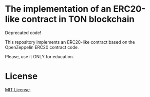 The implementation of an ERC20-like contract in TON blockchain
==============================================================

Deprecated code!

This repository implements an ERC20-like contract based on the OpenZeppelin ERC20 contract code.

Please, use it ONLY for education.

License
=======

[MIT License](LICENSE).
